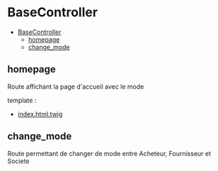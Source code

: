 # BaseController

- [BaseController](#basecontroller)
  - [homepage](#homepage)
  - [change_mode](#change_mode)

## homepage
Route affichant la page d'accueil avec le mode

template :
- [index.html.twig](../Template.md)

## change_mode
Route permettant de changer de mode entre Acheteur, Fournisseur et Societe
